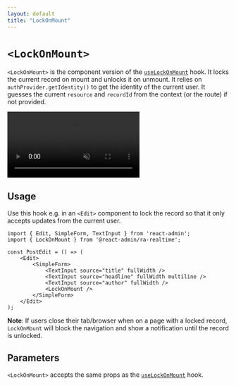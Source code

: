 ```yaml
---
layout: default
title: "LockOnMount"
---
```


# `<LockOnMount>`

`<LockOnMount>` is the component version of the [`useLockOnMount`](./useLockOnMount.md) hook. It locks the current record on mount and unlocks it on unmount. It relies on `authProvider.getIdentity()` to get the identity of the current user. It guesses the current `resource` and `recordId` from the context (or the route) if not provided.

<video controls autoplay playsinline muted loop>
  <source src="https://registry.marmelab.com/assets/useLockOnMount.mp4" type="video/mp4"/>
  Your browser does not support the video tag.
</video>

## Usage

Use this hook e.g. in an `<Edit>` component to lock the record so that it only accepts updates from the current user.

```tsx
import { Edit, SimpleForm, TextInput } from 'react-admin';
import { LockOnMount } from '@react-admin/ra-realtime';

const PostEdit = () => (
    <Edit>
        <SimpleForm>
            <TextInput source="title" fullWidth />
            <TextInput source="headline" fullWidth multiline />
            <TextInput source="author" fullWidth />
            <LockOnMount />
        </SimpleForm>
    </Edit>
);
```

**Note**: If users close their tab/browser when on a page with a locked record, `LockOnMount` will block the navigation and show a notification until the record is unlocked.

## Parameters

`<LockOnMount>` accepts the same props as the [`useLockOnMount`](./useLockOnMount.md) hook.

